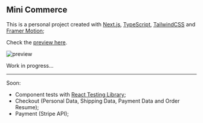## Mini Commerce

This is a personal project created with [Next.js](https://nextjs.org/), [TypeScript](https://www.typescriptlang.org/), [TailwindCSS](https://tailwindcss.com/) and [Framer Motion](https://www.framer.com/motion/);

Check the [preview here](https://mini-commerce.vercel.app/).

![preview](https://user-images.githubusercontent.com/54509925/208913824-e3ba27fc-714c-4b23-980a-8b9dd593921a.png)

Work in progress...

---

Soon:
- Component tests with [React Testing Library](https://testing-library.com/docs/react-testing-library/intro/);
- Checkout (Personal Data, Shipping Data, Payment Data and Order Resume);
- Payment (Stripe API);
